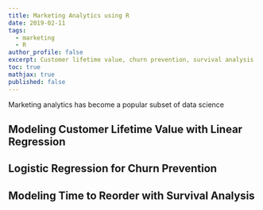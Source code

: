 ```yaml
---
title: Marketing Analytics using R
date: 2019-02-11
tags:
  - marketing
  - R
author_profile: false
excerpt: Customer lifetime value, churn prevention, survival analysis
toc: true
mathjax: true
published: false
---
```


Marketing analytics has become a popular subset of data science 

## Modeling Customer Lifetime Value with Linear Regression




## Logistic Regression for Churn Prevention




## Modeling Time to Reorder with Survival Analysis

